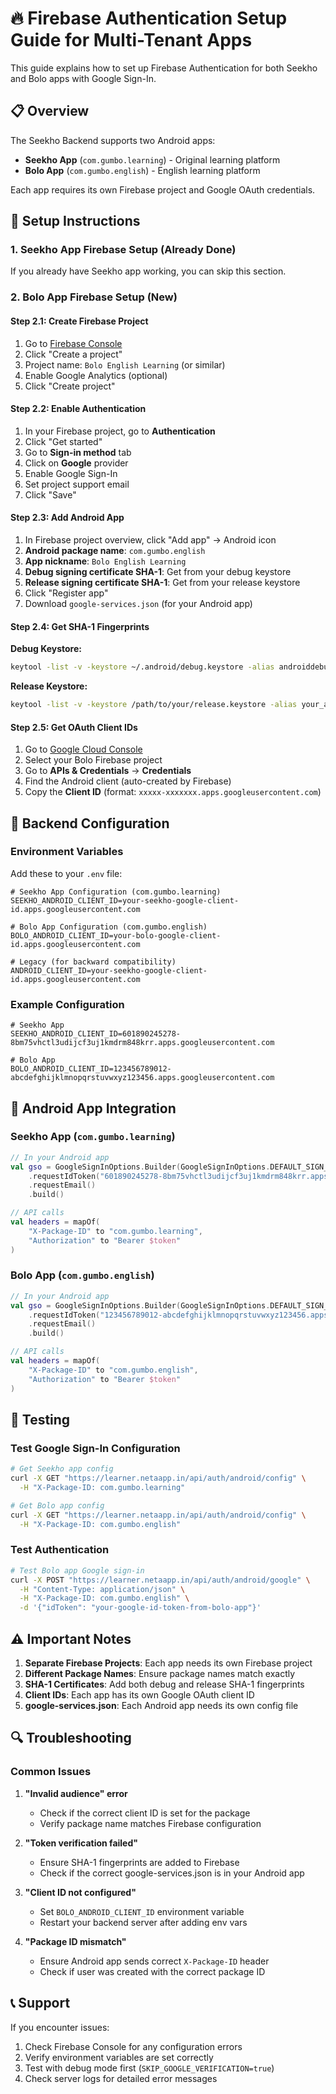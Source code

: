 # 🔥 Firebase Authentication Setup Guide for Multi-Tenant Apps

This guide explains how to set up Firebase Authentication for both Seekho and Bolo apps with Google Sign-In.

## 📋 Overview

The Seekho Backend supports two Android apps:
- **Seekho App** (`com.gumbo.learning`) - Original learning platform
- **Bolo App** (`com.gumbo.english`) - English learning platform

Each app requires its own Firebase project and Google OAuth credentials.

## 🚀 Setup Instructions

### 1. Seekho App Firebase Setup (Already Done)

If you already have Seekho app working, you can skip this section.

### 2. Bolo App Firebase Setup (New)

#### Step 2.1: Create Firebase Project
1. Go to [Firebase Console](https://console.firebase.google.com/)
2. Click "Create a project"
3. Project name: `Bolo English Learning` (or similar)
4. Enable Google Analytics (optional)
5. Click "Create project"

#### Step 2.2: Enable Authentication
1. In your Firebase project, go to **Authentication**
2. Click "Get started"
3. Go to **Sign-in method** tab
4. Click on **Google** provider
5. Enable Google Sign-In
6. Set project support email
7. Click "Save"

#### Step 2.3: Add Android App
1. In Firebase project overview, click "Add app" → Android icon
2. **Android package name**: `com.gumbo.english`
3. **App nickname**: `Bolo English Learning`
4. **Debug signing certificate SHA-1**: Get from your debug keystore
5. **Release signing certificate SHA-1**: Get from your release keystore
6. Click "Register app"
7. Download `google-services.json` (for your Android app)

#### Step 2.4: Get SHA-1 Fingerprints

**Debug Keystore:**
```bash
keytool -list -v -keystore ~/.android/debug.keystore -alias androiddebugkey -storepass android -keypass android
```

**Release Keystore:**
```bash
keytool -list -v -keystore /path/to/your/release.keystore -alias your_alias_name
```

#### Step 2.5: Get OAuth Client IDs
1. Go to [Google Cloud Console](https://console.cloud.google.com/)
2. Select your Bolo Firebase project
3. Go to **APIs & Credentials** → **Credentials**
4. Find the Android client (auto-created by Firebase)
5. Copy the **Client ID** (format: `xxxxx-xxxxxxx.apps.googleusercontent.com`)

## 🔧 Backend Configuration

### Environment Variables

Add these to your `.env` file:

```env
# Seekho App Configuration (com.gumbo.learning)
SEEKHO_ANDROID_CLIENT_ID=your-seekho-google-client-id.apps.googleusercontent.com

# Bolo App Configuration (com.gumbo.english)  
BOLO_ANDROID_CLIENT_ID=your-bolo-google-client-id.apps.googleusercontent.com

# Legacy (for backward compatibility)
ANDROID_CLIENT_ID=your-seekho-google-client-id.apps.googleusercontent.com
```

### Example Configuration

```env
# Seekho App
SEEKHO_ANDROID_CLIENT_ID=601890245278-8bm75vhctl3udijcf3uj1kmdrm848krr.apps.googleusercontent.com

# Bolo App
BOLO_ANDROID_CLIENT_ID=123456789012-abcdefghijklmnopqrstuvwxyz123456.apps.googleusercontent.com
```

## 📱 Android App Integration

### Seekho App (`com.gumbo.learning`)
```kotlin
// In your Android app
val gso = GoogleSignInOptions.Builder(GoogleSignInOptions.DEFAULT_SIGN_IN)
    .requestIdToken("601890245278-8bm75vhctl3udijcf3uj1kmdrm848krr.apps.googleusercontent.com")
    .requestEmail()
    .build()

// API calls
val headers = mapOf(
    "X-Package-ID" to "com.gumbo.learning",
    "Authorization" to "Bearer $token"
)
```

### Bolo App (`com.gumbo.english`)
```kotlin
// In your Android app
val gso = GoogleSignInOptions.Builder(GoogleSignInOptions.DEFAULT_SIGN_IN)
    .requestIdToken("123456789012-abcdefghijklmnopqrstuvwxyz123456.apps.googleusercontent.com")
    .requestEmail()
    .build()

// API calls
val headers = mapOf(
    "X-Package-ID" to "com.gumbo.english",
    "Authorization" to "Bearer $token"
)
```

## 🧪 Testing

### Test Google Sign-In Configuration

```bash
# Get Seekho app config
curl -X GET "https://learner.netaapp.in/api/auth/android/config" \
  -H "X-Package-ID: com.gumbo.learning"

# Get Bolo app config  
curl -X GET "https://learner.netaapp.in/api/auth/android/config" \
  -H "X-Package-ID: com.gumbo.english"
```

### Test Authentication

```bash
# Test Bolo app Google sign-in
curl -X POST "https://learner.netaapp.in/api/auth/android/google" \
  -H "Content-Type: application/json" \
  -H "X-Package-ID: com.gumbo.english" \
  -d '{"idToken": "your-google-id-token-from-bolo-app"}'
```

## ⚠️ Important Notes

1. **Separate Firebase Projects**: Each app needs its own Firebase project
2. **Different Package Names**: Ensure package names match exactly
3. **SHA-1 Certificates**: Add both debug and release SHA-1 fingerprints
4. **Client IDs**: Each app has its own Google OAuth client ID
5. **google-services.json**: Each Android app needs its own config file

## 🔍 Troubleshooting

### Common Issues

1. **"Invalid audience" error**
   - Check if the correct client ID is set for the package
   - Verify package name matches Firebase configuration

2. **"Token verification failed"**
   - Ensure SHA-1 fingerprints are added to Firebase
   - Check if the correct google-services.json is in your Android app

3. **"Client ID not configured"**
   - Set `BOLO_ANDROID_CLIENT_ID` environment variable
   - Restart your backend server after adding env vars

4. **"Package ID mismatch"**
   - Ensure Android app sends correct `X-Package-ID` header
   - Check if user was created with the correct package ID

## 📞 Support

If you encounter issues:
1. Check Firebase Console for any configuration errors
2. Verify environment variables are set correctly
3. Test with debug mode first (`SKIP_GOOGLE_VERIFICATION=true`)
4. Check server logs for detailed error messages
